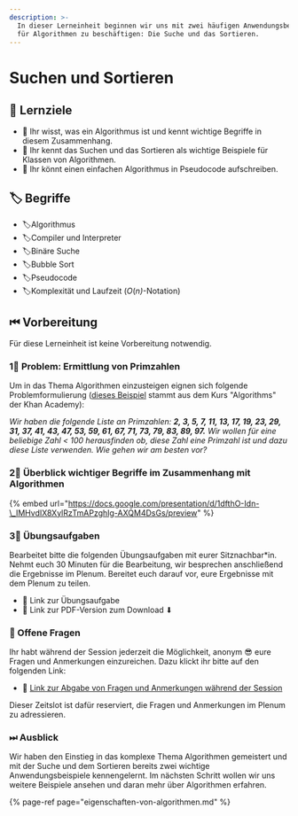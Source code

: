 ```yaml
---
description: >-
  In dieser Lerneinheit beginnen wir uns mit zwei häufigen Anwendungsbeispielen
  für Algorithmen zu beschäftigen: Die Suche und das Sortieren.
---
```


# Suchen und Sortieren

## 🎯 Lernziele

* 🎯 Ihr wisst, was ein Algorithmus ist und kennt wichtige Begriffe in diesem Zusammenhang.
* 🎯 Ihr kennt das Suchen und das Sortieren als wichtige Beispiele für Klassen von Algorithmen.
* 🎯 Ihr könnt einen einfachen Algorithmus in Pseudocode aufschreiben.

## 🏷 Begriffe

* 🏷Algorithmus
* 🏷Compiler und Interpreter
* 🏷Binäre Suche
* 🏷Bubble Sort
* 🏷Pseudocode
* 🏷Komplexität und Laufzeit \(_O_\(_n\)_-Notation\)

## ⏮ Vorbereitung

Für diese Lerneinheit ist keine Vorbereitung notwendig.

### 1⃣ Problem: Ermittlung von Primzahlen

Um in das Thema Algorithmen einzusteigen eignen sich folgende Problemformulierung \([dieses Beispiel](https://www.khanacademy.org/computing/computer-science/algorithms/binary-search/a/implementing-binary-search-of-an-array) stammt aus dem Kurs "Algorithms" der Khan Academy\):

_Wir haben die folgende Liste an Primzahlen: **2, 3, 5, 7, 11, 13, 17, 19, 23, 29, 31, 37, 41, 43, 47, 53, 59, 61, 67, 71, 73, 79, 83, 89, 97.** Wir wollen für eine beliebige Zahl &lt; 100 herausfinden ob, diese Zahl eine Primzahl ist und dazu diese Liste verwenden. Wie gehen wir am besten vor?_

### 2⃣ Überblick wichtiger Begriffe im Zusammenhang mit Algorithmen

{% embed url="https://docs.google.com/presentation/d/1dfthO-Idn-\_IMHvdIX8XylRzTmAPzghIg-AXQM4DsGs/preview" %}

### 3⃣ Übungsaufgaben

Bearbeitet bitte die folgenden Übungsaufgaben mit eurer Sitznachbar\*in. Nehmt euch 30 Minuten für die Bearbeitung, wir besprechen anschließend die Ergebnisse im Plenum. Bereitet euch darauf vor, eure Ergebnisse mit dem Plenum zu teilen.

* 🔗 Link zur Übungsaufgabe
* 🔗 Link zur PDF-Version zum Download ⬇ 

### 🔁 Offene Fragen

Ihr habt während der Session jederzeit die Möglichkeit, anonym 😎 eure Fragen und Anmerkungen einzureichen. Dazu klickt ihr bitte auf den folgenden Link:

* 🔗 [Link zur Abgabe von Fragen und Anmerkungen während der Session](https://www.menti.com/5c40972b)

Dieser Zeitslot ist dafür reserviert, die Fragen und Anmerkungen im Plenum zu adressieren.

### ⏭ Ausblick

Wir haben den Einstieg in das komplexe Thema Algorithmen gemeistert und mit der Suche und dem Sortieren bereits zwei wichtige Anwendungsbeispiele kennengelernt. Im nächsten Schritt wollen wir uns weitere Beispiele ansehen und daran mehr über Algorithmen erfahren.

{% page-ref page="eigenschaften-von-algorithmen.md" %}

### 

